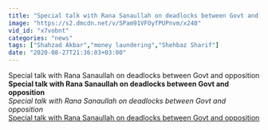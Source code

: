 ```yaml
---
title: "Special talk with Rana Sanaullah on deadlocks between Govt and opposition"
image: "https://s2.dmcdn.net/v/SPam91VFOyfPUPnvm/x240"
vid_id: "x7vobnt"
categories: "news"
tags: ["Shahzad Akbar","money laundering","Shehbaz Sharif"]
date: "2020-08-27T21:36:03+03:00"
---
```

Special talk with Rana Sanaullah on deadlocks between Govt and opposition<br><b>Special talk with Rana Sanaullah on deadlocks between Govt and opposition</b><br> <i>Special talk with Rana Sanaullah on deadlocks between Govt and opposition</i><br> <u>Special talk with Rana Sanaullah on deadlocks between Govt and opposition</u>
